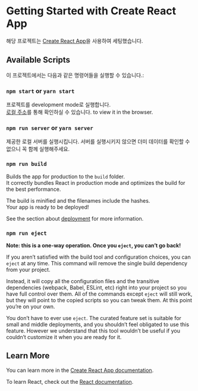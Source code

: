 # Getting Started with Create React App

해당 프로젝트는 [Create React App](https://github.com/facebook/create-react-app)을 사용하여 세팅했습니다.

## Available Scripts

이 프로젝트에서는 다음과 같은 명령어들을 실행할 수 있습니다.:

### `npm start` or `yarn start`

프로젝트를 development mode로 실행합니다.\
[로컬 주소](http://localhost:3000)를 통해 확인하실 수 있습니다. to view it in the browser.

### `npm run server` or `yarn server`

제공한 로컬 서버를 실행시킵니다. 서버를 실행시키지 않으면 더미 데이터를 확인할 수 없으니 꼭 함께 실행해주세요.

### `npm run build`

Builds the app for production to the `build` folder.\
It correctly bundles React in production mode and optimizes the build for the best performance.

The build is minified and the filenames include the hashes.\
Your app is ready to be deployed!

See the section about [deployment](https://facebook.github.io/create-react-app/docs/deployment) for more information.

### `npm run eject`

**Note: this is a one-way operation. Once you `eject`, you can’t go back!**

If you aren’t satisfied with the build tool and configuration choices, you can `eject` at any time. This command will remove the single build dependency from your project.

Instead, it will copy all the configuration files and the transitive dependencies (webpack, Babel, ESLint, etc) right into your project so you have full control over them. All of the commands except `eject` will still work, but they will point to the copied scripts so you can tweak them. At this point you’re on your own.

You don’t have to ever use `eject`. The curated feature set is suitable for small and middle deployments, and you shouldn’t feel obligated to use this feature. However we understand that this tool wouldn’t be useful if you couldn’t customize it when you are ready for it.

## Learn More

You can learn more in the [Create React App documentation](https://facebook.github.io/create-react-app/docs/getting-started).

To learn React, check out the [React documentation](https://reactjs.org/).
